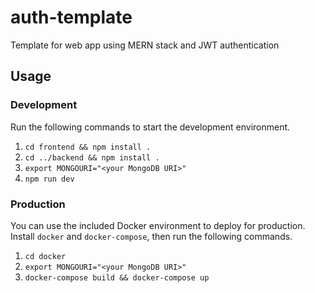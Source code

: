 # auth-template

Template for web app using MERN stack and JWT authentication

## Usage

### Development

Run the following commands to start the development environment.

1. `cd frontend && npm install .`
2. `cd ../backend && npm install .`
3. `export MONGOURI="<your MongoDB URI>"`
4. `npm run dev`

### Production

You can use the included Docker environment to deploy for production. Install `docker` and `docker-compose`, then run the following commands.

1. `cd docker`
2. `export MONGOURI="<your MongoDB URI>"`
3. `docker-compose build && docker-compose up`
